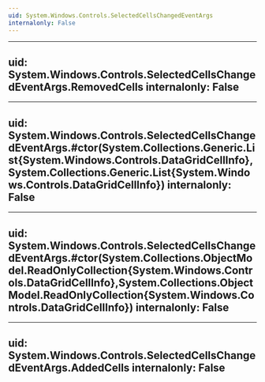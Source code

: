 ```yaml
---
uid: System.Windows.Controls.SelectedCellsChangedEventArgs
internalonly: False
---
```


---
uid: System.Windows.Controls.SelectedCellsChangedEventArgs.RemovedCells
internalonly: False
---

---
uid: System.Windows.Controls.SelectedCellsChangedEventArgs.#ctor(System.Collections.Generic.List{System.Windows.Controls.DataGridCellInfo},System.Collections.Generic.List{System.Windows.Controls.DataGridCellInfo})
internalonly: False
---

---
uid: System.Windows.Controls.SelectedCellsChangedEventArgs.#ctor(System.Collections.ObjectModel.ReadOnlyCollection{System.Windows.Controls.DataGridCellInfo},System.Collections.ObjectModel.ReadOnlyCollection{System.Windows.Controls.DataGridCellInfo})
internalonly: False
---

---
uid: System.Windows.Controls.SelectedCellsChangedEventArgs.AddedCells
internalonly: False
---
